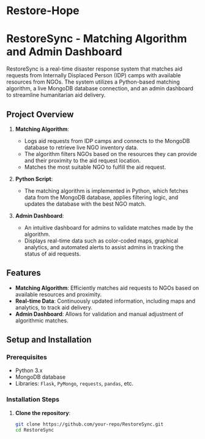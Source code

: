 # Restore-Hope
# RestoreSync - Matching Algorithm and Admin Dashboard

RestoreSync is a real-time disaster response system that matches aid requests from Internally Displaced Person (IDP) camps with available resources from NGOs. The system utilizes a Python-based matching algorithm, a live MongoDB database connection, and an admin dashboard to streamline humanitarian aid delivery.

## Project Overview

1. **Matching Algorithm**: 
   - Logs aid requests from IDP camps and connects to the MongoDB database to retrieve live NGO inventory data.
   - The algorithm filters NGOs based on the resources they can provide and their proximity to the aid request location.
   - Matches the most suitable NGO to fulfill the aid request.

2. **Python Script**:
   - The matching algorithm is implemented in Python, which fetches data from the MongoDB database, applies filtering logic, and updates the database with the best NGO match.

3. **Admin Dashboard**:
   - An intuitive dashboard for admins to validate matches made by the algorithm.
   - Displays real-time data such as color-coded maps, graphical analytics, and automated alerts to assist admins in tracking the status of aid requests.

## Features

- **Matching Algorithm**: Efficiently matches aid requests to NGOs based on available resources and proximity.
- **Real-time Data**: Continuously updated information, including maps and analytics, to track aid delivery.
- **Admin Dashboard**: Allows for validation and manual adjustment of algorithmic matches.

## Setup and Installation

### Prerequisites
- Python 3.x
- MongoDB database
- Libraries: `Flask`, `PyMongo`, `requests`, `pandas`, etc.

### Installation Steps
1. **Clone the repository**:
   ```bash
   git clone https://github.com/your-repo/RestoreSync.git
   cd RestoreSync
